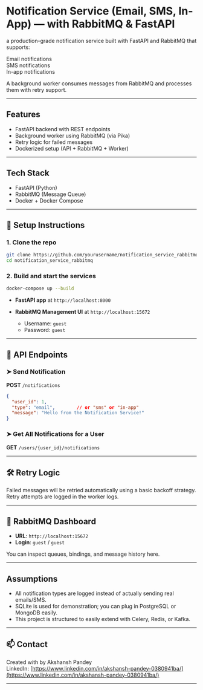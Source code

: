 # Notification Service (Email, SMS, In-App) — with RabbitMQ & FastAPI

 a production-grade notification service built with FastAPI and RabbitMQ that supports:

 Email notifications  
 SMS notifications  
 In-app notifications  

A background worker consumes messages from RabbitMQ and processes them with retry support.

---

##  Features

- FastAPI backend with REST endpoints  
- Background worker using RabbitMQ (via Pika)  
- Retry logic for failed messages  
- Dockerized setup (API + RabbitMQ + Worker)  

---

##  Tech Stack

- FastAPI (Python)  
- RabbitMQ (Message Queue)  
- Docker + Docker Compose  

---

## 🔧 Setup Instructions

### 1. Clone the repo

```bash
git clone https://github.com/yourusername/notification_service_rabbitmq.git
cd notification_service_rabbitmq
```

### 2. Build and start the services

```bash
docker-compose up --build
```

- **FastAPI app** at `http://localhost:8000`
- **RabbitMQ Management UI** at `http://localhost:15672`

  - Username: `guest`  
  - Password: `guest`

---

## 🧪 API Endpoints

### ➤ Send Notification

**POST** `/notifications`

```json
{
  "user_id": 1,
  "type": "email",        // or "sms" or "in-app"
  "message": "Hello from the Notification Service!"
}
```

### ➤ Get All Notifications for a User

**GET** `/users/{user_id}/notifications`

---

## 🛠 Retry Logic

Failed messages will be retried automatically using a basic backoff strategy. Retry attempts are logged in the worker logs.

---

## 🐇 RabbitMQ Dashboard

- **URL**: `http://localhost:15672`  
- **Login**: `guest` / `guest`

You can inspect queues, bindings, and message history here.

---

## Assumptions

- All notification types are logged instead of actually sending real emails/SMS.
- SQLite is used for demonstration; you can plug in PostgreSQL or MongoDB easily.
- This project is structured to easily extend with Celery, Redis, or Kafka.

---

## 📫 Contact

Created with  by Akshansh Pandey  
LinkedIn: [https://www.linkedin.com/in/akshansh-pandey-0380941ba/](https://www.linkedin.com/in/akshansh-pandey-0380941ba/)

---